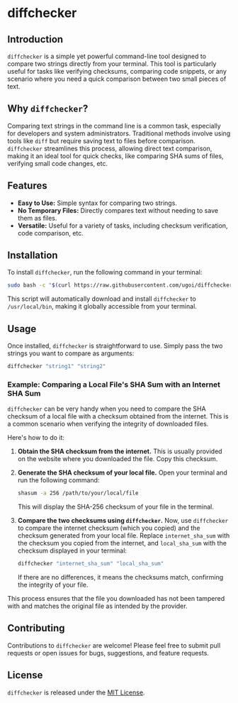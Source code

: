 # diffchecker

## Introduction
`diffchecker` is a simple yet powerful command-line tool designed to compare two strings directly from your terminal. This tool is particularly useful for tasks like verifying checksums, comparing code snippets, or any scenario where you need a quick comparison between two small pieces of text.

## Why `diffchecker`?
Comparing text strings in the command line is a common task, especially for developers and system administrators. Traditional methods involve using tools like `diff` but require saving text to files before comparison. `diffchecker` streamlines this process, allowing direct text comparison, making it an ideal tool for quick checks, like comparing SHA sums of files, verifying small code changes, etc.

## Features
- **Easy to Use:** Simple syntax for comparing two strings.
- **No Temporary Files:** Directly compares text without needing to save them as files.
- **Versatile:** Useful for a variety of tasks, including checksum verification, code comparison, etc.

## Installation

To install `diffchecker`, run the following command in your terminal:

```bash
sudo bash -c "$(curl https://raw.githubusercontent.com/ugoi/diffchecker/main/install.sh)"
```
This script will automatically download and install `diffchecker` to `/usr/local/bin`, making it globally accessible from your terminal.

## Usage

Once installed, `diffchecker` is straightforward to use. Simply pass the two strings you want to compare as arguments:

```bash
diffchecker "string1" "string2"
```

### Example: Comparing a Local File's SHA Sum with an Internet SHA Sum

`diffchecker` can be very handy when you need to compare the SHA checksum of a local file with a checksum obtained from the internet. This is a common scenario when verifying the integrity of downloaded files.

Here's how to do it:

1. **Obtain the SHA checksum from the internet.** This is usually provided on the website where you downloaded the file. Copy this checksum.

2. **Generate the SHA checksum of your local file.** Open your terminal and run the following command:

   ```bash
   shasum -a 256 /path/to/your/local/file
   ```

   This will display the SHA-256 checksum of your file in the terminal.

3. **Compare the two checksums using `diffchecker`.** Now, use `diffchecker` to compare the internet checksum (which you copied) and the checksum generated from your local file. Replace `internet_sha_sum` with the checksum you copied from the internet, and `local_sha_sum` with the checksum displayed in your terminal:

   ```bash
   diffchecker "internet_sha_sum" "local_sha_sum"
   ```

   If there are no differences, it means the checksums match, confirming the integrity of your file.

This process ensures that the file you downloaded has not been tampered with and matches the original file as intended by the provider.

## Contributing

Contributions to `diffchecker` are welcome! Please feel free to submit pull requests or open issues for bugs, suggestions, and feature requests.

## License

`diffchecker` is released under the [MIT License](LICENSE).
```
